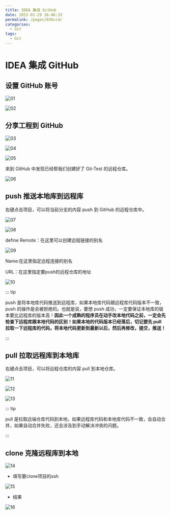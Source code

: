 ```yaml
---
title: IDEA 集成 GitHub
date: 2022-01-29 16:46:33
permalink: /pages/03bcc4/
categories:
  - Git
tags:
  - Git
---
```

# IDEA 集成 GitHub

## 设置 GitHub 账号

![01](https://cdn.jsdmirror.com//gh/xustudyxu/image-hosting@master/studynotes/Git/images/07/01.png)

![02](https://cdn.jsdmirror.com//gh/xustudyxu/image-hosting@master/studynotes/Git/images/07/02.png)

## 分享工程到 GitHub

![03](https://cdn.jsdmirror.com//gh/xustudyxu/image-hosting@master/studynotes/Git/images/07/03.png)

![04](https://cdn.jsdmirror.com//gh/xustudyxu/image-hosting@master/studynotes/Git/images/07/04.png)

![05](https://cdn.jsdmirror.com//gh/xustudyxu/image-hosting@master/studynotes/Git/images/07/05.png)

来到 GitHub 中发现已经帮我们创建好了 Git-Test 的远程仓库。

![06](https://cdn.jsdmirror.com//gh/xustudyxu/image-hosting@master/studynotes/Git/images/07/06.png)

## push 推送本地库到远程库

右键点击项目，可以将当前分支的内容 push 到 GitHub 的远程仓库中。

![07](https://cdn.jsdmirror.com//gh/xustudyxu/image-hosting@master/studynotes/Git/images/07/07.png)

![08](https://cdn.jsdmirror.com//gh/xustudyxu/image-hosting@master/studynotes/Git/images/07/08.png)

define Remote：在这里可以创建远程链接的别名

![09](https://cdn.jsdmirror.com//gh/xustudyxu/image-hosting@master/studynotes/Git/images/07/09.png)

Name:在这里指定远程连接的别名

URL：在这里指定要push的远程仓库的地址

![10](https://cdn.jsdmirror.com//gh/xustudyxu/image-hosting@master/studynotes/Git/images/07/10.png)

::: tip

push 是将本地库代码推送到远程库，如果本地库代码跟远程库代码版本不一致，push 的操作是会被拒绝的。也就是说，要想 push 成功，一定要保证本地库的版本要比远程库的版本高！**因此一个成熟的程序员在动手改本地代码之前，一定会先检查下远程库跟本地代码的区别！如果本地的代码版本已经落后，切记要先 pull 拉取一下远程库的代码，将本地代码更新到最新以后，然后再修改，提交，推送！**

:::

## pull 拉取远程库到本地库

右键点击项目，可以将远程仓库的内容 pull 到本地仓库。

![11](https://cdn.jsdmirror.com//gh/xustudyxu/image-hosting@master/studynotes/Git/images/07/11.png)

![12](https://cdn.jsdmirror.com//gh/xustudyxu/image-hosting@master/studynotes/Git/images/07/12.png)

![13](https://cdn.jsdmirror.com//gh/xustudyxu/image-hosting@master/studynotes/Git/images/07/13.png)

::: tip

pull 是拉取远端仓库代码到本地，如果远程库代码和本地库代码不一致，会自动合并，如果自动合并失败，还会涉及到手动解决冲突的问题。

:::

## clone 克隆远程库到本地

![14](https://cdn.jsdmirror.com//gh/xustudyxu/image-hosting@master/studynotes/Git/images/07/14.png)

+ 填写要clone项目的ssh

![15](https://cdn.jsdmirror.com//gh/xustudyxu/image-hosting@master/studynotes/Git/images/07/15.png)

+ 结果

![16](https://cdn.jsdmirror.com//gh/xustudyxu/image-hosting@master/studynotes/Git/images/07/16.png)

